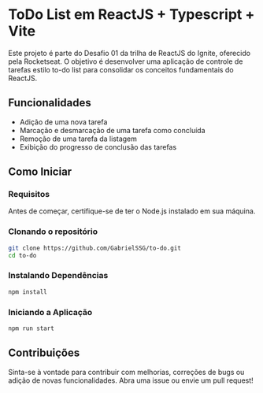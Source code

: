 # ToDo List em ReactJS + Typescript + Vite

Este projeto é parte do Desafio 01 da trilha de ReactJS do Ignite, oferecido pela Rocketseat. O objetivo é desenvolver uma aplicação de controle de tarefas estilo to-do list para consolidar os conceitos fundamentais do ReactJS.

## Funcionalidades
* Adição de uma nova tarefa
* Marcação e desmarcação de uma tarefa como concluída
* Remoção de uma tarefa da listagem
* Exibição do progresso de conclusão das tarefas

##  Como Iniciar
### Requisitos
Antes de começar, certifique-se de ter o Node.js instalado em sua máquina.

### Clonando o repositório
```bash
git clone https://github.com/GabrielSSG/to-do.git
cd to-do
```

### Instalando Dependências
```bash
npm install
```

### Iniciando a Aplicação
```bash
npm run start
```
## Contribuições
Sinta-se à vontade para contribuir com melhorias, correções de bugs ou adição de novas funcionalidades. Abra uma issue ou envie um pull request!
